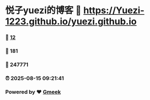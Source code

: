 # 悦子yuezi的博客 :link: https://Yuezi-1223.github.io/yuezi.github.io 
### :page_facing_up: [12](https://Yuezi-1223.github.io/yuezi.github.io/tag.html) 
### :speech_balloon: 181 
### :hibiscus: 247771 
### :alarm_clock: 2025-08-15 09:21:41 
### Powered by :heart: [Gmeek](https://github.com/Meekdai/Gmeek)
